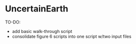 # UncertainEarth

TO-DO:
* add basic walk-through script
* consolidate figure 6 scripts into one script w/two input files
